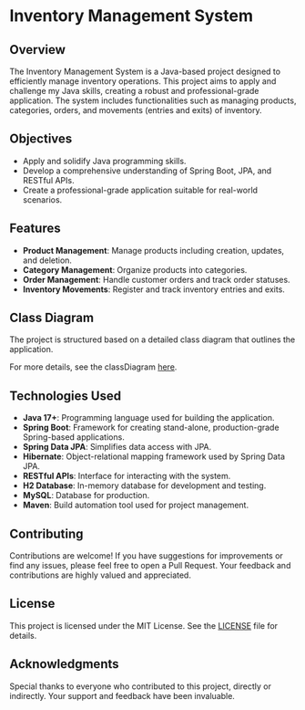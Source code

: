 # Inventory Management System

## Overview

The Inventory Management System is a Java-based project designed to efficiently manage inventory operations. This project aims to apply and challenge my Java skills, creating a robust and professional-grade application. The system includes functionalities such as managing products, categories, orders, and movements (entries and exits) of inventory.

## Objectives

- Apply and solidify Java programming skills.
- Develop a comprehensive understanding of Spring Boot, JPA, and RESTful APIs.
- Create a professional-grade application suitable for real-world scenarios.

## Features

- **Product Management**: Manage products including creation, updates, and deletion.
- **Category Management**: Organize products into categories.
- **Order Management**: Handle customer orders and track order statuses.
- **Inventory Movements**: Register and track inventory entries and exits.

## Class Diagram

The project is structured based on a detailed class diagram that outlines the application.

For more details, see the classDiagram [here](classDiagram.md).

## Technologies Used

- **Java 17+**: Programming language used for building the application.
- **Spring Boot**: Framework for creating stand-alone, production-grade Spring-based applications.
- **Spring Data JPA**: Simplifies data access with JPA.
- **Hibernate**: Object-relational mapping framework used by Spring Data JPA.
- **RESTful APIs**: Interface for interacting with the system.
- **H2 Database**: In-memory database for development and testing.
- **MySQL**: Database for production.
- **Maven**: Build automation tool used for project management.

## Contributing

Contributions are welcome! If you have suggestions for improvements or find any issues, please feel free to open a Pull Request. Your feedback and contributions are highly valued and appreciated.

## License

This project is licensed under the MIT License. See the [LICENSE](LICENSE) file for details.

## Acknowledgments

Special thanks to everyone who contributed to this project, directly or indirectly. Your support and feedback have been invaluable.
